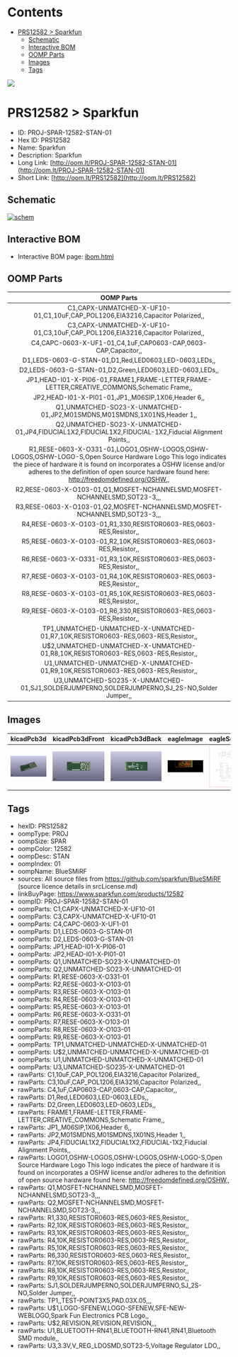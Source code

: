 



Contents
========

* [PRS12582 > Sparkfun](#prs12582--sparkfun)
	* [Schematic](#schematic)
	* [Interactive BOM](#interactive-bom)
	* [OOMP Parts](#oomp-parts)
	* [Images](#images)
	* [Tags](#tags)
  
![][im]
# PRS12582 > Sparkfun

- ID: PROJ-SPAR-12582-STAN-01
- Hex ID: PRS12582
- Name: Sparkfun
- Description: Sparkfun
- Long Link: [http://oom.lt/PROJ-SPAR-12582-STAN-01](http://oom.lt/PROJ-SPAR-12582-STAN-01)
- Short Link: [http://oom.lt/PRS12582](http://oom.lt/PRS12582)

## Schematic
  
[![schem](eagleSchemImage.png)](eagleSchemImage.png)
## Interactive BOM

- Interactive BOM page: [ibom.html](https://htmlpreview.github.io/?https://github.com/oomlout/oomlout_OOMP_projects/blob/main/PROJ-SPAR-12582-STAN-01/kicad/bom/ibom.html)

## OOMP Parts
  

|OOMP Parts|
| :---: |
|C1,CAPX-UNMATCHED-X-UF10-01,C1,10uF,CAP_POL1206,EIA3216,Capacitor Polarized,,|
|C3,CAPX-UNMATCHED-X-UF10-01,C3,10uF,CAP_POL1206,EIA3216,Capacitor Polarized,,|
|C4,CAPC-0603-X-UF1-01,C4,1uF,CAP0603-CAP,0603-CAP,Capacitor,,|
|D1,LEDS-0603-G-STAN-01,D1,Red,LED0603,LED-0603,LEDs,,|
|D2,LEDS-0603-G-STAN-01,D2,Green,LED0603,LED-0603,LEDs,,|
|JP1,HEAD-I01-X-PI06-01,FRAME1,FRAME-LETTER,FRAME-LETTER,CREATIVE_COMMONS,Schematic Frame,,|
|JP2,HEAD-I01-X-PI01-01,JP1,,M06SIP,1X06,Header 6,,|
|Q1,UNMATCHED-SO23-X-UNMATCHED-01,JP2,M01SMDNS,M01SMDNS,1X01NS,Header 1,,|
|Q2,UNMATCHED-SO23-X-UNMATCHED-01,JP4,FIDUCIAL1X2,FIDUCIAL1X2,FIDUCIAL-1X2,Fiducial Alignment Points,,|
|R1,RESE-0603-X-O331-01,LOGO1,OSHW-LOGOS,OSHW-LOGOS,OSHW-LOGO-S,Open Source Hardware Logo This logo indicates the piece of hardware it is found on incorporates a OSHW license and/or adheres to the definition of open source hardware found here: http://freedomdefined.org/OSHW,,|
|R2,RESE-0603-X-O103-01,Q1,MOSFET-NCHANNELSMD,MOSFET-NCHANNELSMD,SOT23-3,,,|
|R3,RESE-0603-X-O103-01,Q2,MOSFET-NCHANNELSMD,MOSFET-NCHANNELSMD,SOT23-3,,,|
|R4,RESE-0603-X-O103-01,R1,330,RESISTOR0603-RES,0603-RES,Resistor,,|
|R5,RESE-0603-X-O103-01,R2,10K,RESISTOR0603-RES,0603-RES,Resistor,,|
|R6,RESE-0603-X-O331-01,R3,10K,RESISTOR0603-RES,0603-RES,Resistor,,|
|R7,RESE-0603-X-O103-01,R4,10K,RESISTOR0603-RES,0603-RES,Resistor,,|
|R8,RESE-0603-X-O103-01,R5,10K,RESISTOR0603-RES,0603-RES,Resistor,,|
|R9,RESE-0603-X-O103-01,R6,330,RESISTOR0603-RES,0603-RES,Resistor,,|
|TP1,UNMATCHED-UNMATCHED-X-UNMATCHED-01,R7,10K,RESISTOR0603-RES,0603-RES,Resistor,,|
|U$2,UNMATCHED-UNMATCHED-X-UNMATCHED-01,R8,10K,RESISTOR0603-RES,0603-RES,Resistor,,|
|U1,UNMATCHED-UNMATCHED-X-UNMATCHED-01,R9,10K,RESISTOR0603-RES,0603-RES,Resistor,,|
|U3,UNMATCHED-SO235-X-UNMATCHED-01,SJ1,SOLDERJUMPERNO,SOLDERJUMPERNO,SJ_2S-NO,Solder Jumper,,|

## Images
  
  

|kicadPcb3d|kicadPcb3dFront|kicadPcb3dBack|eagleImage|eagleSchemImage|
| :---: | :---: | :---: | :---: | :---: |
|[![kicadPcb3d](kicadPcb3d_140.png)](kicadPcb3d.png)|[![kicadPcb3dFront](kicadPcb3dFront_140.png)](kicadPcb3dFront.png)|[![kicadPcb3dBack](kicadPcb3dBack_140.png)](kicadPcb3dBack.png)|[![eagleImage](eagleImage_140.png)](eagleImage.png)|[![eagleSchemImage](eagleSchemImage_140.png)](eagleSchemImage.png)|

## Tags

- hexID: PRS12582
- oompType: PROJ
- oompSize: SPAR
- oompColor: 12582
- oompDesc: STAN
- oompIndex: 01
- oompName: BlueSMiRF
- sources: All source files from https://github.com/sparkfun/BlueSMiRF (source licence details in srcLicense.md)
- linkBuyPage: https://www.sparkfun.com/products/12582
- oompID: PROJ-SPAR-12582-STAN-01
- oompParts: C1,CAPX-UNMATCHED-X-UF10-01
- oompParts: C3,CAPX-UNMATCHED-X-UF10-01
- oompParts: C4,CAPC-0603-X-UF1-01
- oompParts: D1,LEDS-0603-G-STAN-01
- oompParts: D2,LEDS-0603-G-STAN-01
- oompParts: JP1,HEAD-I01-X-PI06-01
- oompParts: JP2,HEAD-I01-X-PI01-01
- oompParts: Q1,UNMATCHED-SO23-X-UNMATCHED-01
- oompParts: Q2,UNMATCHED-SO23-X-UNMATCHED-01
- oompParts: R1,RESE-0603-X-O331-01
- oompParts: R2,RESE-0603-X-O103-01
- oompParts: R3,RESE-0603-X-O103-01
- oompParts: R4,RESE-0603-X-O103-01
- oompParts: R5,RESE-0603-X-O103-01
- oompParts: R6,RESE-0603-X-O331-01
- oompParts: R7,RESE-0603-X-O103-01
- oompParts: R8,RESE-0603-X-O103-01
- oompParts: R9,RESE-0603-X-O103-01
- oompParts: TP1,UNMATCHED-UNMATCHED-X-UNMATCHED-01
- oompParts: U$2,UNMATCHED-UNMATCHED-X-UNMATCHED-01
- oompParts: U1,UNMATCHED-UNMATCHED-X-UNMATCHED-01
- oompParts: U3,UNMATCHED-SO235-X-UNMATCHED-01
- rawParts: C1,10uF,CAP_POL1206,EIA3216,Capacitor Polarized,,
- rawParts: C3,10uF,CAP_POL1206,EIA3216,Capacitor Polarized,,
- rawParts: C4,1uF,CAP0603-CAP,0603-CAP,Capacitor,,
- rawParts: D1,Red,LED0603,LED-0603,LEDs,,
- rawParts: D2,Green,LED0603,LED-0603,LEDs,,
- rawParts: FRAME1,FRAME-LETTER,FRAME-LETTER,CREATIVE_COMMONS,Schematic Frame,,
- rawParts: JP1,,M06SIP,1X06,Header 6,,
- rawParts: JP2,M01SMDNS,M01SMDNS,1X01NS,Header 1,,
- rawParts: JP4,FIDUCIAL1X2,FIDUCIAL1X2,FIDUCIAL-1X2,Fiducial Alignment Points,,
- rawParts: LOGO1,OSHW-LOGOS,OSHW-LOGOS,OSHW-LOGO-S,Open Source Hardware Logo This logo indicates the piece of hardware it is found on incorporates a OSHW license and/or adheres to the definition of open source hardware found here: http://freedomdefined.org/OSHW,,
- rawParts: Q1,MOSFET-NCHANNELSMD,MOSFET-NCHANNELSMD,SOT23-3,,,
- rawParts: Q2,MOSFET-NCHANNELSMD,MOSFET-NCHANNELSMD,SOT23-3,,,
- rawParts: R1,330,RESISTOR0603-RES,0603-RES,Resistor,,
- rawParts: R2,10K,RESISTOR0603-RES,0603-RES,Resistor,,
- rawParts: R3,10K,RESISTOR0603-RES,0603-RES,Resistor,,
- rawParts: R4,10K,RESISTOR0603-RES,0603-RES,Resistor,,
- rawParts: R5,10K,RESISTOR0603-RES,0603-RES,Resistor,,
- rawParts: R6,330,RESISTOR0603-RES,0603-RES,Resistor,,
- rawParts: R7,10K,RESISTOR0603-RES,0603-RES,Resistor,,
- rawParts: R8,10K,RESISTOR0603-RES,0603-RES,Resistor,,
- rawParts: R9,10K,RESISTOR0603-RES,0603-RES,Resistor,,
- rawParts: SJ1,SOLDERJUMPERNO,SOLDERJUMPERNO,SJ_2S-NO,Solder Jumper,,
- rawParts: TP1,,TEST-POINT3X5,PAD.03X.05,,,
- rawParts: U$1,LOGO-SFENEW,LOGO-SFENEW,SFE-NEW-WEBLOGO,Spark Fun Electronics PCB Logo,,
- rawParts: U$2,REVISION,REVISION,REVISION,,,
- rawParts: U1,BLUETOOTH-RN41,BLUETOOTH-RN41,RN41,Bluetooth SMD module,,
- rawParts: U3,3.3V,V_REG_LDOSMD,SOT23-5,Voltage Regulator LDO,,



[im]: kicadPcb3d_450.png

